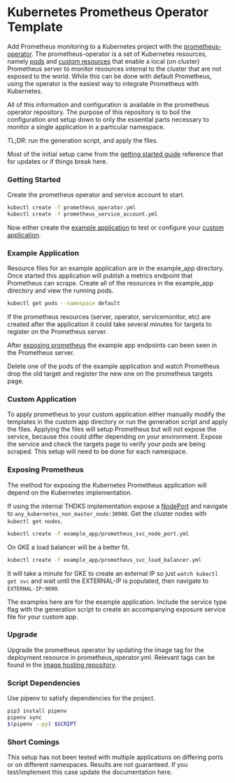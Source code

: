 # Kubernetes Prometheus Operator Template
Add Prometheus monitoring to a Kubernetes project with the [prometheus-operator](https://github.com/coreos/prometheus-operator).
The prometheus-operator is a set of Kubernetes resources, namely [pods](https://kubernetes.io/docs/concepts/workloads/pods/pod/)
and [custom resources](https://kubernetes.io/docs/concepts/extend-kubernetes/api-extension/custom-resources/) that
enable a local (on cluster) Prometheus server to monitor resources internal to the cluster that are not exposed to
the world.  While this can be done with default Prometheus, using the operator is the easiest way to integrate
Prometheus with Kubernetes.

All of this information and configuration is available in the prometheus operator repository.  The purpose of this
repository is to boil the configuration and setup down to only the essential parts necessary to monitor a single application
in a particular namespace.

TL;DR: run the generation script, and apply the files.

Most of the initial setup came from the
[getting started guide](https://github.com/coreos/prometheus-operator/blob/master/Documentation/user-guides/getting-started.md)
reference that for updates or if things break here.

### Getting Started
Create the prometheus operator and service account to start.
```bash
kubectl create -f prometheus_operator.yml
kubectl create -f prometheus_service_account.yml
```

Now either create the [example application](#example-application) to test or configure your [custom application](#custom-application).

### Example Application
Resource files for an example application are in the example_app directory.  Once started this application will publish
a metrics endpoint that Prometheus can scrape.  Create all of the resources in the example_app directory and view the
running pods.
```bash
kubectl get pods --namespace default
```
If the prometheus resources (server, operator, servicemonitor, etc) are created after the application it could take
several minutes for targets to register on the Prometheus server.

After [exposing prometheus](#exposing-prometheus) the example app endpoints can been seen in the Prometheus server.

Delete one of the pods of the example application and watch Prometheus drop the old target and register the new one
on the prometheus targets page.

### Custom Application
To apply prometheus to your custom application either manually modify the templates in the custom app directory
or run the generation script and apply the files.  Applying the files will setup Prometheus but will not expose the
service, because this could differ depending on your environment.  Expose the service and check the targets page to
verify your pods are being scraped.  This setup will need to be done for each namespace.

### Exposing Prometheus
The method for exposing the Kubernetes Prometheus application will depend on the Kubernetes implementation.

If using the internal THDKS implementation expose a
[NodePort](https://kubernetes.io/docs/tutorials/kubernetes-basics/expose/expose-intro/#overview-of-kubernetes-services)
and navigate to `any_kubernetes_non_master_node:30900`.  Get the cluster nodes with `kubectl get nodes`.
```bash
kubectl create -f example_app/prometheus_svc_node_port.yml
```

On GKE a load balancer will be a better fit.
```bash
kubectl create -f example_app/prometheus_svc_load_balancer.yml
```
It will take a minute for GKE to create an external IP so just `watch kubectl get svc` and wait until
the EXTERNAL-IP is populated, then navigate to `EXTERNAL-IP:9090`.

The examples here are for the example application. Include the service type flag with the generation script
to create an accompanying exposure service file for your custom app.

### Upgrade
Upgrade the prometheus operator by updating the image tag for the deployment resource in prometheus_operator.yml.
Relevant tags can be found in the [image hosting repository](https://quay.io/repository/coreos/prometheus-operator?tag=latest&tab=tags).

### Script Dependencies
Use pipenv to satisfy dependencies for the project.
```bash
pip3 install pipenv
pipenv sync
$(pipenv --py) $SCRIPT
```

### Short Comings
This setup has not been tested with multiple applications on differing ports or on different namespaces.
Results are not guaranteed.  If you test/implement this case update the documentation here.
